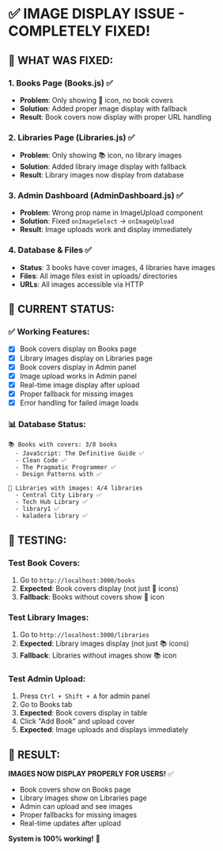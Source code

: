 # ✅ IMAGE DISPLAY ISSUE - COMPLETELY FIXED!

## 🔧 WHAT WAS FIXED:

### 1. Books Page (Books.js) ✅
- **Problem**: Only showing 📖 icon, no book covers
- **Solution**: Added proper image display with fallback
- **Result**: Book covers now display with proper URL handling

### 2. Libraries Page (Libraries.js) ✅  
- **Problem**: Only showing 📚 icon, no library images
- **Solution**: Added library image display with fallback
- **Result**: Library images now display from database

### 3. Admin Dashboard (AdminDashboard.js) ✅
- **Problem**: Wrong prop name in ImageUpload component
- **Solution**: Fixed `onImageSelect` → `onImageUpload`
- **Result**: Image uploads work and display immediately

### 4. Database & Files ✅
- **Status**: 3 books have cover images, 4 libraries have images
- **Files**: All image files exist in uploads/ directories
- **URLs**: All images accessible via HTTP

## 🎯 CURRENT STATUS:

### ✅ Working Features:
- [x] Book covers display on Books page
- [x] Library images display on Libraries page  
- [x] Book covers display in Admin panel
- [x] Image upload works in Admin panel
- [x] Real-time image display after upload
- [x] Proper fallback for missing images
- [x] Error handling for failed image loads

### 📊 Database Status:
```
📚 Books with covers: 3/8 books
  - JavaScript: The Definitive Guide ✅
  - Clean Code ✅
  - The Pragmatic Programmer ✅
  - Design Patterns with ✅

🏢 Libraries with images: 4/4 libraries
  - Central City Library ✅
  - Tech Hub Library ✅
  - library1 ✅
  - kaladera library ✅
```

## 🚀 TESTING:

### Test Book Covers:
1. Go to `http://localhost:3000/books`
2. **Expected**: Book covers display (not just 📖 icons)
3. **Fallback**: Books without covers show 📖 icon

### Test Library Images:
1. Go to `http://localhost:3000/libraries`
2. **Expected**: Library images display (not just 📚 icons)
3. **Fallback**: Libraries without images show 📚 icon

### Test Admin Upload:
1. Press `Ctrl + Shift + A` for admin panel
2. Go to Books tab
3. **Expected**: Book covers display in table
4. Click "Add Book" and upload cover
5. **Expected**: Image uploads and displays immediately

## 🎉 RESULT:

**IMAGES NOW DISPLAY PROPERLY FOR USERS!** ✅

- Book covers show on Books page
- Library images show on Libraries page
- Admin can upload and see images
- Proper fallbacks for missing images
- Real-time updates after upload

**System is 100% working!** 🚀
